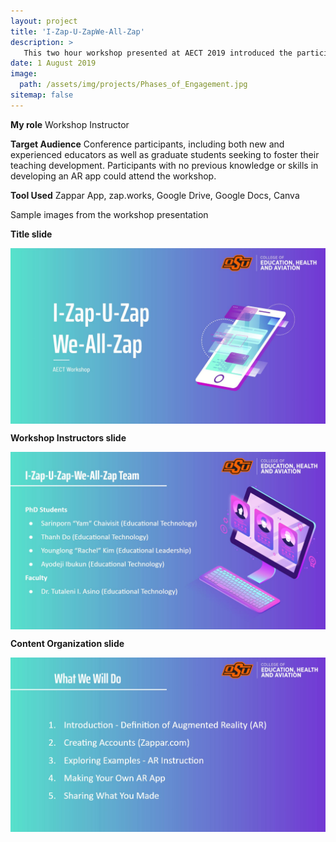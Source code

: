 ```yaml
---
layout: project
title: 'I-Zap-U-ZapWe-All-Zap'
description: >
   This two hour workshop presented at AECT 2019 introduced the participants to a platform for creating an Augmented Reality (AR) app. I and other workshop instructors identified the goal that helped participants gain confidence in integrating AR into their professional portfolios. Participants created their own materials such as resumes or instructional artifacts with the Zappar app.
date: 1 August 2019
image: 
  path: /assets/img/projects/Phases_of_Engagement.jpg
sitemap: false
---
```


**My role** Workshop Instructor

**Target Audience** Conference participants, including both new and experienced educators as well as graduate students seeking to foster their teaching development. Participants with no previous knowledge or skills in developing an AR app could attend the workshop.

**Tool Used** Zappar App, zap.works, Google Drive, Google Docs, Canva

Sample images from the workshop presentation

**Title slide**

​<img align="center" src="/assets/img/projects/AR_app1_1.jpg">

**Workshop Instructors slide**

​<img align="center" src="/assets/img/projects/AR_app1_2.jpg">

**Content Organization slide**

​<img align="center" src="/assets/img/projects/AR_app1_3.jpg">